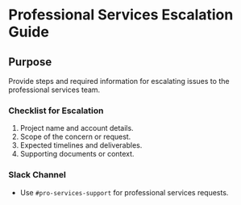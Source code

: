 # Professional Services Escalation Guide

## Purpose
Provide steps and required information for escalating issues to the professional services team.

### Checklist for Escalation
1. Project name and account details.
2. Scope of the concern or request.
3. Expected timelines and deliverables.
4. Supporting documents or context.

### Slack Channel
- Use `#pro-services-support` for professional services requests.

